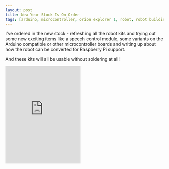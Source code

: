 ```yaml
---
layout: post
title: New Year Stock Is On Order
tags: [arduino, microcontroller, orion explorer 1, robot, robot building, robot kit, sensor, solderless]
---
```

I've ordered in the new stock - refreshing all the robot kits and trying out some new exciting items like a speech control module, some variants on the Arduino compatible or other microcontroller boards and writing up about how the robot can be converted for Raspberry Pi support.

And these kits will all be usable without soldering at all!

<iframe class="shopify-widget" frameborder="0" scrolling="no" width="240" height="310" src="http://widgets.shopifyapps.com/products/orion-explorer-1-deluxe-kit?shop=orionrobots.myshopify.com&amp;style=artgallery&amp;image-size=medium&amp;destination=checkout"> </iframe>